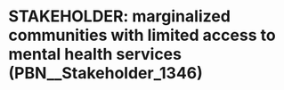 # STAKEHOLDER: __marginalized communities with limited access to mental health services__ (PBN__Stakeholder_1346)

